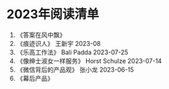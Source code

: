 # 2023年阅读清单
1. 《答案在风中飘》
2. 《痕迹识人》  王新宇   2023-08
3. 《乐高工作法》 Bali Padda 2023-07-25
4. 《像绅士淑女一样服务》 Horst Schulze  2023-07-14
5. 《微信背后的产品观》 张小龙 2023-06-15
6. 《幕后产品》
